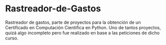 # Rastreador-de-Gastos
Rastreador de gastos, parte de proyectos para la obtención de un Certificado en Computación Cientifica en Python. Uno de tantos proyectos, quizá algo incompleto pero fue realizado en base a las peticiones de dicho curso.
